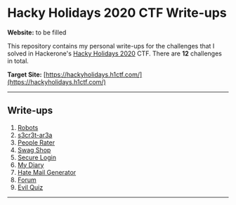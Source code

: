 # Hacky Holidays 2020 CTF Write-ups

**Website:** to be filled

This repository contains my personal write-ups for the challenges that I solved in Hackerone's [Hacky Holidays 2020](https://www.hackerone.com/blog/12-days-hacky-holidays-ctf) CTF. There are **12** challenges in total.

**Target Site:** [https://hackyholidays.h1ctf.com/](https://hackyholidays.h1ctf.com/)

----


## Write-ups
1. [Robots](robots.md)
2. [s3cr3t-ar3a](s3cr3t-ar3a.md)
3. [People Rater](people-rater.md)
4. [Swag Shop](swag-shop.md)
5. [Secure Login](secure-login.md)
6. [My Diary](my-diary.md)
7. [Hate Mail Generator](hate-mail-generator.md)
8. [Forum](forum.md)
9. [Evil Quiz](evil-quiz.md)
----

